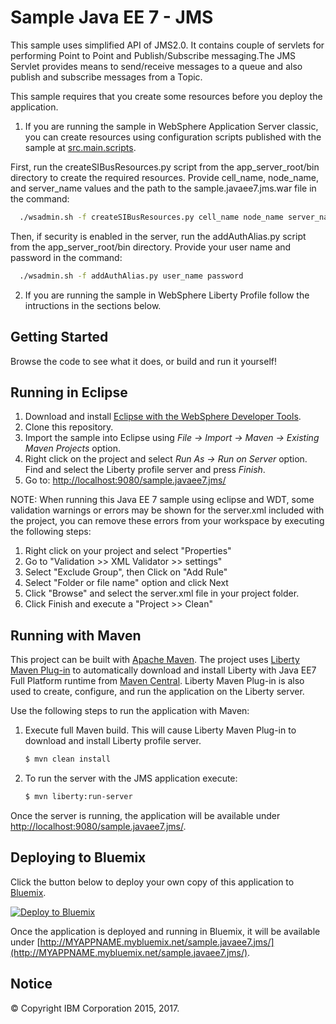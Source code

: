   
  
# Sample Java EE 7 - JMS


This sample uses simplified API of JMS2.0. It contains couple of servlets for performing Point to Point and Publish/Subscribe messaging.The JMS Servlet provides means to send/receive messages to a queue and also publish and subscribe messages from a Topic. 

This sample requires that you create some resources before you deploy the application. 

1. If you are running the sample in WebSphere Application Server classic, you can create resources using configuration scripts published with the sample at [src.main.scripts](https://github.com/WASdev/sample.javaee7.jms/tree/master/src/main/scripts).

  First, run the createSIBusResources.py script from the app_server_root/bin directory to create the required resources.         Provide cell_name, node_name, and server_name values and the path to the sample.javaee7.jms.war file in the command:
  ```bash
    ./wsadmin.sh -f createSIBusResources.py cell_name node_name server_name path_to_file/sample.javaee7.jms.war
   ```
  Then, if security is enabled in the server, run the addAuthAlias.py script from the app_server_root/bin directory. Provide     your user name and password in the command:
  ```bash
    ./wsadmin.sh -f addAuthAlias.py user_name password
   ```
2. If you are running the sample in WebSphere Liberty Profile follow the intructions in the sections below.


## Getting Started

Browse the code to see what it does, or build and run it yourself!


## Running in Eclipse

1. Download and install [Eclipse with the WebSphere Developer Tools](https://developer.ibm.com/wasdev/downloads/liberty-profile-using-eclipse/).
2. Clone this repository.
3. Import the sample into Eclipse using *File -> Import -> Maven -> Existing Maven Projects* option.
4. Right click on the project and select *Run As -> Run on Server* option. Find and select the Liberty profile server and press *Finish*.
5. Go to: [http://localhost:9080/sample.javaee7.jms/](http://localhost:9080/sample.javaee7.jms/)

NOTE: When running this Java EE 7 sample using eclipse and WDT, some validation warnings or errors may be shown for the server.xml included with the project, you can remove these errors from your workspace by executing the following steps:  

1. Right click on your project and select "Properties"
2. Go to "Validation >> XML Validator >> settings"
3. Select "Exclude Group", then Click on "Add Rule"
4. Select "Folder or file name" option and click Next
5. Click "Browse" and select the server.xml file in your project folder.
6. Click Finish and execute a "Project >> Clean"


## Running with Maven

This project can be built with [Apache Maven](http://maven.apache.org/). The project uses [Liberty Maven Plug-in](https://github.com/WASdev/ci.maven) to automatically download and install Liberty with Java EE7 Full Platform runtime from [Maven Central](https://search.maven.org/). Liberty Maven Plug-in is also used to create, configure, and run the application on the Liberty server. 

Use the following steps to run the application with Maven:

1. Execute full Maven build. This will cause Liberty Maven Plug-in to download and install Liberty profile server.
    ```bash
    $ mvn clean install
    ```

2. To run the server with the JMS application execute:
    ```bash
    $ mvn liberty:run-server
    ```

Once the server is running, the application will be available under [http://localhost:9080/sample.javaee7.jms/](http://localhost:9080/sample.javaee7.jms/).

## Deploying to Bluemix

Click the button below to deploy your own copy of this application to [Bluemix](https://bluemix.net).

[![Deploy to Bluemix](https://bluemix.net/deploy/button.png)](https://bluemix.net/deploy?repository=https://github.com/WASdev/sample.javaee7.jms)

Once the application is deployed and running in Bluemix, it will be available under 
[http://MYAPPNAME.mybluemix.net/sample.javaee7.jms/](http://MYAPPNAME.mybluemix.net/sample.javaee7.jms/).

## Notice

© Copyright IBM Corporation 2015, 2017.
